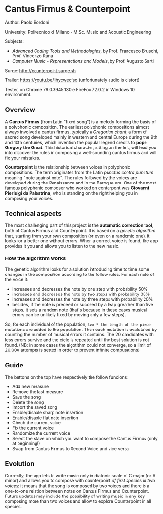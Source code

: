 # Cantus Firmus & Counterpoint

Author: Paolo Bordoni

University: Politecnico di Milano - M.Sc. Music and Acoustic Engineering

Subjects:
- *Advanced Coding Tools and Methodologies*, by Prof. Francesco Bruschi, Prof. Vincenzo Rana
- *Computer Music - Representations and Models*, by Prof. Augusto Sarti

Surge: http://counterpoint.surge.sh

Trailer: https://youtu.be/lihycwecfso (unfortunately audio is distort)

Tested on Chrome 79.0.3945.130 e FireFox 72.0.2 in Windows 10 environment.

## Overview

A **Cantus Firmus** (from Latin "fixed song") is a melody forming the basis of a polyphonic composition. The earliest polyphonic compositions almost always involved a cantus firmus, typically a *Gregorian chant*, a form of sacred song developed mainly in western and central Europe during the 9th and 10th centuries, which invention the popular legend credits to **pope Gregory the Great**.
This historical character, sitting on the left, will lead you into discover the rules in composing a well-sounding cantus firmus and will fix your mistakes.

**Counterpoint** is the relationship between voices in polyphonic compositions. The term originates from the Latin *punctus contra punctum* meaning "note against note". The rules followed by the voices are developed during the Renaissance and in the Baroque era.
One of the most famous polyphonic composer who worked on conterpont was **Giovanni Pierluigi da Palestrina**, who is standing on the right helping you in composing your voices.

## Technical aspects

The most challenging part of this project is the **automatic correction tool**, both of Cantus Firmus and Counterpoint. It is based on a *genetic algorithm* that, starting from your own composition (or even on a randomic one), it looks for a better one without errors. When a correct voice is found, the app provides it you and allows you to listen to the new music.

### How the algorithm works

The genetic algorithm looks for a solution introducing time to time some changes in the composition according to the follow rules. For each note of the voice it:
- increases and decreases the note by one step with probability 50%
- increases and decreases the note by two steps with probability 30%
- increases and decreases the note by three steps with probability 20%
- besides, if the note is preceed or succeed by a leap greather than five steps, it sets a random note (that's because in these cases musical errors can be unlikely fixed by moving only a few steps).

So, for each individual of the population, `two * the length of the piece` mutations are added to the population. Then each mutation is evalutated by counting the number of musical errors it contains. The 20 candidates with less errors survive and the cicle is repeated until the best solution is not found.
(NB: in some cases the algotithm could not converge, so a limit of 20.000 attempts is setted in order to prevent infinite computations)

## Guide

The buttons on the top have respectively the follow funcions:
- Add new measure
- Remove the last measure
- Save the song
- Delete the song
- Import the saved song
- Enable/disable sharp note insertion
- Enable/disable flat note insertion
- Chech the current voice
- Fix the current voice
- Randomize the current voice
- Select the stave on which you want to compose the Cantus Firmus (only at beginning!)
- Swap from Cantus Firmus to Second Voice and vice versa

## Evolution

Currently, the app lets to write music only in diatonic scale of C major (or A minor) and allows you to compose with counterpoint *of first species in two voices*: it means that the song is composed by two voices and there is a one-to-one relation between notes on Cantus Firmus and Counterpoint. Future updates may include the possibility of writing music in any key, composing more than two voices and allow to explore Counterpoint in all species.
